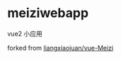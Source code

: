 # meiziwebapp
vue2 小应用

forked from [liangxiaojuan/vue-Meizi](https://github.com/liangxiaojuan/vue-Meizi)